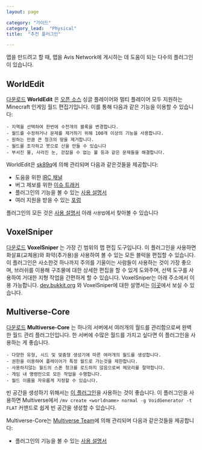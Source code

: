 ```yaml
---
layout: page

category: "가이드"
category_lead:  "Physical"
title:  "추천 플러그인"

---
```


맵을 만드려고 할 때, 맵을 Avis Network에 게시하는 데 도움이 되는 다수의 플러그인이 있습니다.

WorldEdit
-
[<span class='label label-success'>다운로드</span>](https://dev.bukkit.org/projects/worldedit) **WorldEdit** 은 [오픈 소스](http://wiki.sk89q.com/wiki/WorldEdit/Development) 싱글 플레이어와 멀티 플레이어 모두 지원하는 Minecraft 인게임 월드 편집기입니다. 이를 통해 다음과 같은 기능을 이용할 수 있습니다:

    - 지역을 선택하여 한번에 수천개의 블록을 변경합니다.
    - 월드를 수정하거나 문제를 제거하기 위해 100개 이상의 기능을 사용합니다.
    - 원하는 만큼 큰 청크의 땅을 제거합니다.
    - 월드를 조각하고 붓으로 산을 만들 수 있습니다
    - 부서진 물, 사라진 눈, 걷잡을 수 없는 불 등과 같은 문제들을 해결합니다.

WorldEdit은 [sk89q](https://github.com/sk89q)에 의해 관리되며 다음과 같은것들을 제공합니다:

- 도움을 위한 [IRC 채널](http://skq.me/irc/irc.esper.net/sk89q/)
- 버그 제보를 위한 [이슈 트래커](http://youtrack.sk89q.com/issues/WORLDEDIT)
- 플러그인의 기능을 볼 수 있는 [사용 설명서](http://wiki.sk89q.com/wiki/WorldEdit)
- 여러 지원을 받을 수 있는 [포럼](http://forum.sk89q.com/)

플러그인의 모든 것은 [사용 설명서](http://wiki.sk89q.com/wiki/WorldEdit) 아래 `사용법`에서 찾아볼 수 있습니다

VoxelSniper
-
[<span class='label label-success'>다운로드</span>](https://dev.bukkit.org/projects/voxelsniper) **VoxelSniper** 는 가장 긴 범위의 맵 편집 도구입니다. 이 플러그인을 사용하면 화살표(교체용)와 화약(추가용)을 사용하여 볼 수 있는 모든 블럭을 편집할 수 있습니다. 이 플러그인은 사소한것 하나까지 주의를 기울이는 사람들이 사용하는 것이 가장 좋으며, 브러쉬를 이용해 구조물에 대한 상세한 편집을 할 수 있게 도와주며, 선택 도구를 사용하여 거대한 지형 작업을 간편하게 할 수 있습니다.
VoxelSniper는 아래 주소에서 이용 가능합니다. [dev.bukkit.org](https://dev.bukkit.org/projects/voxelsniper) 와 VoxelSniper에 대한 설명서는 [이곳](https://github.com/TVPT/VoxelGunsmith/wiki)에서 보실 수 있습니다.

Multiverse-Core
-
[<span class='label label-success'>다운로드</span>](https://dev.bukkit.org/projects/multiverse-core) **Multiverse-Core** 는 하나의 서버에서 여러개의 월드를 관리함으로써 완벽한 월드 관리 플러그인입니다. 한 서버에 수많은 월드를 가지고 싶다면 이 플러그인을 사용하는 게 좋습니다.

    - 다양한 유형, 시드 및 맞춤형 생성기에 따른 여러개의 월드를 생성합니다.
    - 권한을 이용하여 플레이어가 특정 월드로 가는것을 제한합니다.
    - 사용하지않는 월드의 스폰 청크를 로드하지 않음으로써 메모리를 절약합니다.
    - 게임 내 명령만으로 모든 작업을 수행합니다.
    - 월드 이름을 자유롭게 지정할 수 있습니다.

빈 공간을 생성하기 위해서는 [이 플러그인](https://www.spigotmc.org/resources/voidgenerator.25391/)을 사용하는 것이 좋습니다. 이 플러그인을 사용하면 Multiverse에서 `/mv create <worldname> normal -g VoidGenerator -t FLAT` 커맨드로 쉽게 빈 공간을 생성할 수 있습니다.

Multiverse-Core는 [Multiverse Team](https://github.com/Multiverse)에 의해 관리되며 다음과 같은것들을 제공합니다:

- 플러그인의 기능을 볼 수 있는 [사용 설명서](https://github.com/Multiverse/Multiverse-Core/wiki)
